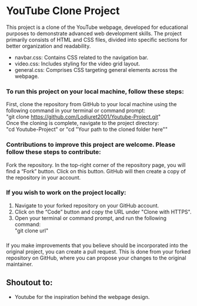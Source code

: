 # YouTube Clone Project 
This project is a clone of the YouTube webpage, developed for educational purposes to demonstrate advanced web development skills. The project primarily consists of HTML and CSS files, divided into specific sections for better organization and readability.
- navbar.css: Contains CSS related to the navigation bar.
- video.css: Includes styling for the video grid layout.
- general.css: Comprises CSS targeting general elements across the webpage.

### To run this project on your local machine, follow these steps:  
First, clone the repository from GitHub to your local machine using the following command in your terminal or command prompt:  
"git clone https://github.com/Lodjuret2001/Youtube-Project.git"  
Once the cloning is complete, navigate to the project directory:  
"cd Youtube-Project" or "cd "Your path to the cloned folder here""  
### Contributions to improve this project are welcome. Please follow these steps to contribute:  
Fork the repository. In the top-right corner of the repository page, you will find a “Fork” button. Click on this button. GitHub will then create a copy of the repository in your account.  
### If you wish to work on the project locally:  
1. Navigate to your forked repository on your GitHub account.
2. Click on the “Code” button and copy the URL under "Clone with HTTPS".
3. Open your terminal or command prompt, and run the following command:  
"git clone url"
###
If you make improvements that you believe should be incorporated into the original project, you can create a pull request. This is done from your forked repository on GitHub, where you can propose your changes to the original maintainer.  
## Shoutout to: 
- Youtube for the inspiration behind the webpage design.
